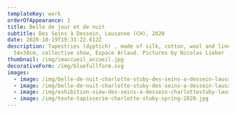 ```yaml
---
templateKey: work
orderOfAppearance: 1
title: Belle de jour et de nuit
subtitle: Des Seins à Dessein, Lausanne (CH), 2020
date: 2020-10-19T19:33:22.612Z
description: Tapestries (dyptich) , made of silk, cotton, wool and linen
  54x38cm, collective show, Espace Arlaud. Pictures by Nicolas Lieber
thumbnail: /img/imaccueil_accueil.jpg
decorativeForm: /img/bluefullform.svg
images:
  - image: /img/belle-de-nuit-charlotte-stuby-des-seins-a-dessein-lausanne-2020_copie.jpg
  - image: /img/belle-de-nuit-charlotte-stuby-des-seins-a-dessein-lausanne-2020.jpg
  - image: /img/exhibition-view-des-seins-a-dessein-charlottestuby-lausanne-2020.jpg
  - image: /img/texte-tapisserie-charlotte-stuby-spring-2020.jpg
---
```

